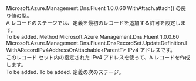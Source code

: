 <Type Name="IWithARecordIPv4Address&lt;ParentT&gt;" FullName="Microsoft.Azure.Management.Dns.Fluent.DnsRecordSet.UpdateDefinition.IWithARecordIPv4Address&lt;ParentT&gt;">
  <TypeSignature Language="C#" Value="public interface IWithARecordIPv4Address&lt;ParentT&gt;" />
  <TypeSignature Language="ILAsm" Value=".class public interface auto ansi abstract IWithARecordIPv4Address`1&lt;ParentT&gt;" />
  <TypeSignature Language="DocId" Value="T:Microsoft.Azure.Management.Dns.Fluent.DnsRecordSet.UpdateDefinition.IWithARecordIPv4Address`1" />
  <TypeSignature Language="VB.NET" Value="Public Interface IWithARecordIPv4Address(Of ParentT)" />
  <TypeSignature Language="F#" Value="type IWithARecordIPv4Address&lt;'ParentT&gt; = interface" />
  <AssemblyInfo>
    <AssemblyName>Microsoft.Azure.Management.Dns.Fluent</AssemblyName>
    <AssemblyVersion>1.0.0.60</AssemblyVersion>
  </AssemblyInfo>
  <TypeParameters>
    <TypeParameter Name="ParentT" />
  </TypeParameters>
  <Interfaces />
  <Docs>
    <typeparam name="ParentT">WithAttach.attach() の戻り値の型。</typeparam>
    <summary>
            A レコードのステージでは、定義を最初のレコードを追加する許可を設定します。
            </summary>
    <remarks>To be added.</remarks>
  </Docs>
  <Members>
    <Member MemberName="WithIPv4Address">
      <MemberSignature Language="C#" Value="public Microsoft.Azure.Management.Dns.Fluent.DnsRecordSet.UpdateDefinition.IWithARecordIPv4AddressOrAttachable&lt;ParentT&gt; WithIPv4Address (string ipv4Address);" />
      <MemberSignature Language="ILAsm" Value=".method public hidebysig newslot virtual instance class Microsoft.Azure.Management.Dns.Fluent.DnsRecordSet.UpdateDefinition.IWithARecordIPv4AddressOrAttachable`1&lt;!ParentT&gt; WithIPv4Address(string ipv4Address) cil managed" />
      <MemberSignature Language="DocId" Value="M:Microsoft.Azure.Management.Dns.Fluent.DnsRecordSet.UpdateDefinition.IWithARecordIPv4Address`1.WithIPv4Address(System.String)" />
      <MemberSignature Language="VB.NET" Value="Public Function WithIPv4Address (ipv4Address As String) As IWithARecordIPv4AddressOrAttachable(Of ParentT)" />
      <MemberSignature Language="F#" Value="abstract member WithIPv4Address : string -&gt; Microsoft.Azure.Management.Dns.Fluent.DnsRecordSet.UpdateDefinition.IWithARecordIPv4AddressOrAttachable&lt;'ParentT&gt;" Usage="iWithARecordIPv4Address.WithIPv4Address ipv4Address" />
      <MemberType>Method</MemberType>
      <AssemblyInfo>
        <AssemblyName>Microsoft.Azure.Management.Dns.Fluent</AssemblyName>
        <AssemblyVersion>1.0.0.60</AssemblyVersion>
      </AssemblyInfo>
      <ReturnValue>
        <ReturnType>Microsoft.Azure.Management.Dns.Fluent.DnsRecordSet.UpdateDefinition.IWithARecordIPv4AddressOrAttachable&lt;ParentT&gt;</ReturnType>
      </ReturnValue>
      <Parameters>
        <Parameter Name="ipv4Address" Type="System.String" />
      </Parameters>
      <Docs>
        <param name="ipv4Address">IPv4 アドレスです。</param>
        <summary>
            このレコード セット内の指定された IPv4 アドレスを使って、A レコードを作成します。
            </summary>
        <returns>To be added.</returns>
        <remarks>To be added.</remarks>
        <return>定義の次のステージ。</return>
      </Docs>
    </Member>
  </Members>
</Type>